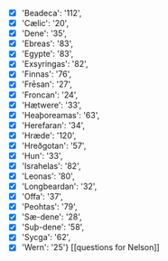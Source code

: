 - [x] 'Beadeca': '112', 
- [x] 'Cælic': '20', 
- [x] 'Dene': '35', 
- [x] 'Ebreas': '83', 
- [x] 'Egypte': '83', 
- [x] 'Exsyringas': '82', 
- [x] 'Finnas': '76', 
- [x] 'Frēsan': '27', 
- [x] 'Froncan': '24', 
- [x] 'Hætwere': '33', 
- [x] 'Heaþoreamas': '63', 
- [x] 'Herefaran': '34',
- [x] 'Hræde': '120', 
- [x] 'Hreðgotan': '57',
- [x] 'Hun': '33', 
- [x] 'Israhelas': '82',
- [x] 'Leonas': '80', 
- [x] 'Longbeardan': '32', 
- [x] 'Offa': '37', 
- [x] 'Peohtas': '79', 
- [x] 'Sæ-dene': '28', 
- [x] 'Suþ-dene': '58', 
- [x] 'Sycga': '62', 
- [x] 'Wern': '25'}
[[questions for Nelson]]
